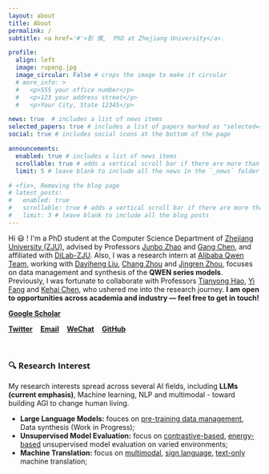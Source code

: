 ```yaml
---
layout: about
title: About
permalink: /
subtitle: <a href='#'>彭 儒,  PhD at Zhejiang University</a>.

profile:
  align: left
  image: rupeng.jpg
  image_circular: False # crops the image to make it circular
  # more_info: >
  #   <p>555 your office number</p>
  #   <p>123 your address street</p>
  #   <p>Your City, State 12345</p>

news: true  # includes a list of news items
selected_papers: true # includes a list of papers marked as "selected={true}"
social: true # includes social icons at the bottom of the page

announcements:
  enabled: true # includes a list of news items
  scrollable: true # adds a vertical scroll bar if there are more than 3 news items
  limit: 5 # leave blank to include all the news in the `_news` folder

# <fix>, Removing the blog page
# latest_posts:
#   enabled: true
#   scrollable: true # adds a vertical scroll bar if there are more than 3 new posts items
#   limit: 3 # leave blank to include all the blog posts
---
```


<!--[<span style="font-weight: bold; color: #B509AC;">Zhejiang University</span>](https://www.zju.edu.cn/english/)-->

Hi 😃 ! I'm a PhD student at the Computer Science Department of [Zhejiang University (ZJU)](https://www.zju.edu.cn/english/), advised by Professors [Junbo Zhao](https://scholar.google.com/citations?user=8ipao8MAAAAJ&hl=en) and [Gang Chen](https://person.zju.edu.cn/en/0098112), and affiliated with [DiLab-ZJU](https://dilab-zju.github.io).
Also, I was a research intern at [Alibaba Qwen Team](https://tongyi.aliyun.com/qianwen/), working with [Dayiheng Liu](https://scholar.google.com/citations?user=pPLQrX4AAAAJ&hl=zh-CN), [Chang Zhou](https://scholar.google.com/citations?user=QeSoG3sAAAAJ&hl=zh-CN) and [Jingren Zhou](https://scholar.google.com/citations?user=64zxhRUAAAAJ&hl=zh-CN), focuses on data management and synthesis of the **QWEN series models**.
Previously, I was fortunate to collaborate with Professors [Tianyong Hao](https://scholar.google.com/citations?user=gM77jOQAAAAJ&hl=en), [Yi Fang](https://scholar.google.com/citations?user=BKTLYwQAAAAJ&hl=zh-CN) and [Kehai Chen](https://scholar.google.com/citations?user=_M4Am0AAAAAJ&hl=zh-CN), who ushered me into the research journey.
**I am open to opportunities across academia and industry — feel free to get in touch!**

<i class="ai ai-google-scholar"></i> [**Google Scholar**](https://scholar.google.com.tw/citations?user=3udA8hkAAAAJ&hl=zh-CN) &nbsp;&nbsp; 
<!-- <i class="fas fa-book"></i>  [**Semantic Scholar**](https://www.semanticscholar.org/author/Ru-Peng/2143711760) &nbsp;&nbsp;  --> 
<i class="fa fa-twitter"></i> [**Twitter**](https://x.com/_rupeng_) &nbsp;&nbsp; 
<i class="fa fa-envelope"></i> [**Email**](mailto:rupeng@zju.edu.cn) &nbsp;&nbsp; 
<i class="fa fa-weixin"></i> [**WeChat**](https://github.com/pengr/pengr.github.io/blob/main/assets/img/wechat-qr.jpg) &nbsp;&nbsp; 
<i class="fa fa-github"></i> [**GitHub**](https://github.com/pengr) 

<!-- <br/>&nbsp;&nbsp; <i class="fab fa-zhihu"></i> [**Zhihu**](https://www.zhihu.com/people/pengru/posts) <br/> -->

&nbsp;&nbsp;

### <span style="font-family: 'Open Sans'; font-weight: bold;">🔍 Research Interest</span>

<!-- <small><em>"Seek truth and beauty."</em></small> -->
My research interests spread across several AI fields, including **LLMs (current emphasis)**, Machine learning, NLP and multimodal - toward building AGl to change human living.

- **Large Language Models:** fouces on [pre-training data management](https://arxiv.org/abs/2502.19363), Data synthesis (Work in Progress);
- **Unsupervised Model Evaluation:** focus on [contrastive-based](https://arxiv.org/abs/2308.11111), [energy-based](https://arxiv.org/abs/2401.12689) unsupervised model evaluation on varied environments;
- **Machine Translation:** focus on [multimodal](https://arxiv.org/abs/2210.04468), [sign language](https://arxiv.org/abs/2304.10844), [text-only](https://drive.google.com/file/d/1Z6VeCOJEj5Or1MyFR5N7M-szOj0yJ_77/view?pli=1) machine translation;
